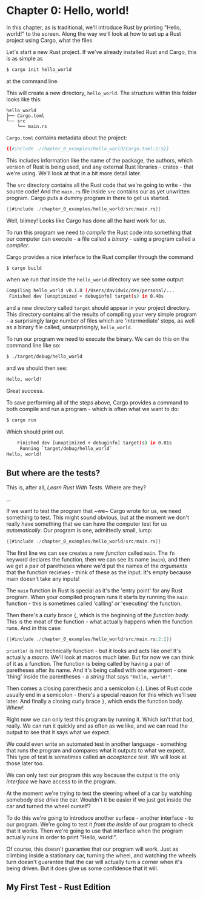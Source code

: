 # Chapter 0: Hello, world!

In this chapter, as is traditional, we'll introduce Rust by printing "Hello,
world!" to the screen. Along the way we'll look at how to set up a Rust project
using Cargo, what the files

Let's start a new Rust project. If we've already installed Rust and Cargo, this
is as simple as

```sh
$ cargo init hello_world
```

at the command line.

This will create a new directory, `hello_world`. The structure within this
folder looks like this:

```
hello_world
├── Cargo.toml
└── src
    └── main.rs
```

`Cargo.toml` contains metadata about the project:

```toml
{{#include ./chapter_0_examples/hello_world/Cargo.toml:1:5}}
```

This includes information like the name of the package, the authors, which
version of Rust is being used, and any external Rust libraries - crates - that
we're using. We'll look at that in a bit more detail later.

The `src` directory contains all the Rust code that we're going to write - the
source code! And the `main.rs` file inside `src` contains our as yet unwritten
program. Cargo puts a dummy program in there to get us started.

```rust
{{#include ./chapter_0_examples/hello_world/src/main.rs}}
```

Well, blimey! Looks like Cargo has done all the hard work for us.

To run this program we need to _compile_ the Rust code into something that our
computer can execute - a file called a _binary_ - using a program called
a _compiler_.

Cargo provides a nice interface to the Rust compiler through the command

```sh
$ cargo build
```

when we run that inside the `hello_world` directory we see some output:

```sh
Compiling hello_world v0.1.0 (/Users/davidwic/dev/personal/...
 Finished dev [unoptimized + debuginfo] target(s) in 0.40s
```

and a new directory called `target` should appear in your project directory.
This directory contains all the results of compiling your very simple program -
a surprisingly large number of files which are 'intermediate' steps, as well as
a binary file called, unsurprisingly, `hello_world`.

To run our program we need to execute the binary. We can do this on the command
line like so:

```sh
$ ./target/debug/hello_world
```

and we should then see:

```sh
Hello, world!
```

Great success.

To save performing all of the steps above, Cargo provides a command to both
compile and run a program - which is often what we want to do:

```sh
$ cargo run
```

Which should print out.

```sh
    Finished dev [unoptimized + debuginfo] target(s) in 0.01s
     Running `target/debug/hello_world`
Hello, world!
```

## But where are the tests?

This is, after all, _Learn Rust With Tests_. Where are they?

...

If we want to test the program that ~we~ Cargo wrote for us, we need something
to test. This might sound obvious, but at the moment we don't really have
something that we can have the computer test for us _automatically_. Our program
is one, admittedly small, lump:

```rust
{{#include ./chapter_0_examples/hello_world/src/main.rs}}
```

The first line we can see creates a new _function_ called `main`. The `fn`
keyword declares the function, then we can see its name (`main`), and then we
get a pair of paretheses where we'd put the names of the _arguments_ that the
function recieves - think of these as the input. It's empty because main doesn't
take any inputs!

The `main` function in Rust is special as it's the 'entry point' for any Rust
program. When your compiled program runs it starts by running the `main`
function - this is sometimes called 'calling' or 'executing' the function.

Then there's a curly brace `{`, which is the beginning of the _function body_.
This is the meat of the function - what actually happens when the function runs.
And in this case:

```rust
{{#include ./chapter_0_examples/hello_world/src/main.rs:2:2}}
```

`println!` is not technically function - but it looks and acts like one! It's
actually a _macro_. We'll look at macros much later. But for now we can think of
it as a function. The function is being called by having a pair of paretheses
after its name.  And it's being called with one argument - one 'thing' inside the parentheses - a _string_ that says `"Hello, world!"`.

Then comes a closing parenthesis and a semicolon (`;`). Lines of Rust code
usually end in a semicolon - there's a special reason for this which we'll see
later. And finally a closing curly brace `}`, which ends the function body.
Whew!

Right now we can only test this program by running it. Which isn't that bad,
really. We can run it quickly and as often as we like, and we can read the
output to see that it says what we expect.

We could even write an automated test in another language - something that runs
the program and compares what it outputs to what we expect. This type of test is
sometimes called an _acceptance test_. We will look at those later too.

We can only test our program this way because the output is the only _interface_
we have access to in the program.

At the moment we're trying to test the steering wheel of a car by watching
somebody else drive the car. Wouldn't it be easier if we just got inside the car
and turned the wheel ourself?

To do this we're going to introduce another surface - another interface - to our
program. We're going to test it _from the inside_ of our program to check that
it works. Then we're going to use that interface when the program actually runs
in order to print "Hello, world!".

Of course, this doesn't guarantee that our program will work. Just as climbing
inside a stationary car, turning the wheel, and watching the wheels turn doesn't
guarantee that the car will actually turn a corner when it's being driven. But
it does give us some confidence that it will.

## My First Test - Rust Edition
